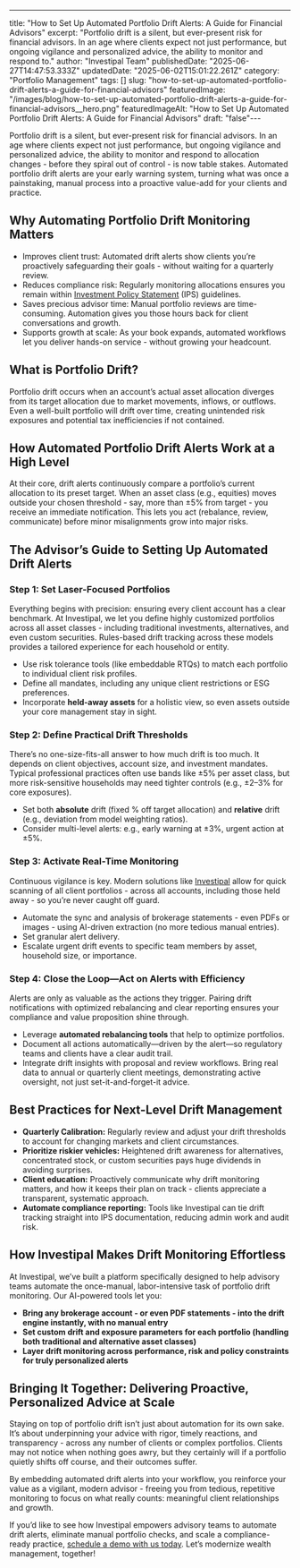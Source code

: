 ---
title: "How to Set Up Automated Portfolio Drift Alerts: A Guide for Financial Advisors"
excerpt: "Portfolio drift is a silent, but ever-present risk for financial advisors. In an age where clients expect not just performance, but ongoing vigilance and personalized advice, the ability to monitor and respond to."
author: "Investipal Team"
publishedDate: "2025-06-27T14:47:53.333Z"
updatedDate: "2025-06-02T15:01:22.261Z"
category: "Portfolio Management"
tags: []
slug: "how-to-set-up-automated-portfolio-drift-alerts-a-guide-for-financial-advisors"
featuredImage: "/images/blog/how-to-set-up-automated-portfolio-drift-alerts-a-guide-for-financial-advisors__hero.png"
featuredImageAlt: "How to Set Up Automated Portfolio Drift Alerts: A Guide for Financial Advisors"
draft: "false"---
<p>Portfolio drift is a silent, but ever-present risk for financial advisors. In an age where clients expect not just performance, but ongoing vigilance and personalized advice, the ability to monitor and respond to allocation changes - before they spiral out of control - is now table stakes. Automated portfolio drift alerts are your early warning system, turning what was once a painstaking, manual process into a proactive value-add for your clients and practice.</p>

<h2>Why Automating Portfolio Drift Monitoring Matters</h2>

  <ul><li>Improves client trust: Automated drift alerts show clients you’re proactively safeguarding their goals - without waiting for a quarterly review.</li><li>Reduces compliance risk: Regularly monitoring allocations ensures you remain within <a href="/features/investment-policy-statements">Investment Policy Statement</a> (IPS)  guidelines.</li><li>Saves precious advisor time: Manual portfolio reviews are time-consuming. Automation gives you those hours back for client conversations and growth.</li><li>Supports growth at scale: As your book expands, automated workflows let you deliver hands-on service - without growing your headcount.</li></ul>
  
  
  


<h2>What is Portfolio Drift?</h2>
<p>Portfolio drift occurs when an account’s actual asset allocation diverges from its target allocation due to market movements, inflows, or outflows. Even a well-built portfolio will drift over time, creating unintended risk exposures and potential tax inefficiencies if not contained.</p>

<h2>How Automated Portfolio Drift Alerts Work at a High Level</h2>
<p>At their core, drift alerts continuously compare a portfolio’s current allocation to its preset target. When an asset class (e.g., equities) moves outside your chosen threshold - say, more than ±5% from target - you receive an immediate notification. This lets you act (rebalance, review, communicate) before minor misalignments grow into major risks.</p>

<h2>The Advisor’s Guide to Setting Up Automated Drift Alerts</h2>

<h3>Step 1: Set Laser-Focused Portfolios</h3>
<p>Everything begins with precision: ensuring every client account has a clear benchmark. At Investipal, we let you define highly customized portfolios across all asset classes - including traditional investments, alternatives, and even custom securities. Rules-based drift tracking across these models provides a tailored experience for each household or entity.</p>
<ul>
  <li>Use risk tolerance tools (like embeddable RTQs) to match each portfolio to individual client risk profiles.</li>
  <li>Define all mandates, including any unique client restrictions or ESG preferences.</li>
  <li>Incorporate <strong>held-away assets</strong> for a holistic view, so even assets outside your core management stay in sight.</li>
</ul>

<h3>Step 2: Define Practical Drift Thresholds</h3>
<p>There’s no one-size-fits-all answer to how much drift is too much. It depends on client objectives, account size, and investment mandates. Typical professional practices often use bands like ±5% per asset class, but more risk-sensitive households may need tighter controls (e.g., ±2–3% for core exposures).</p>
<ul>
  <li>Set both <strong>absolute</strong> drift (fixed % off target allocation) and <strong>relative</strong> drift (e.g., deviation from model weighting ratios).</li>
  <li>Consider multi-level alerts: e.g., early warning at ±3%, urgent action at ±5%.</li>
</ul>

<h3>Step 3: Activate Real-Time Monitoring</h3>
<p>Continuous vigilance is key. Modern solutions like <a href="https://investipal.co" target="_blank">Investipal</a> allow for quick scanning of all client portfolios - across all accounts, including those held away - so you’re never caught off guard.</p>
<ul>
  <li>Automate the sync and analysis of brokerage statements - even PDFs or images - using AI-driven extraction (no more tedious manual entries).</li>
  <li>Set granular alert delivery.</li>
  <li>Escalate urgent drift events to specific team members by asset, household size, or importance.</li>
  
</ul>

<h3>Step 4: Close the Loop—Act on Alerts with Efficiency</h3>
<p>Alerts are only as valuable as the actions they trigger. Pairing drift notifications with optimized rebalancing and clear reporting ensures your compliance and value proposition shine through.</p>
<ul>
  <li>Leverage <strong>automated rebalancing tools</strong> that help to optimize portfolios.</li>
  <li>Document all actions automatically—driven by the alert—so regulatory teams and clients have a clear audit trail.</li>
  <li>Integrate drift insights with proposal and review workflows. Bring real data to annual or quarterly client meetings, demonstrating active oversight, not just set-it-and-forget-it advice.</li>
</ul>

<h2>Best Practices for Next-Level Drift Management</h2>

<ul>
  <li><strong>Quarterly Calibration:</strong> Regularly review and adjust your drift thresholds to account for changing markets and client circumstances.</li>
  
  <li><strong>Prioritize riskier vehicles:</strong> Heightened drift awareness for alternatives, concentrated stock, or custom securities pays huge dividends in avoiding surprises.</li>
  <li><strong>Client education:</strong> Proactively communicate why drift monitoring matters, and how it keeps their plan on track - clients appreciate a transparent, systematic approach.</li>
  <li><strong>Automate compliance reporting:</strong> Tools like Investipal can tie drift tracking straight into IPS documentation, reducing admin work and audit risk.</li>
</ul>

<h2>How Investipal Makes Drift Monitoring Effortless</h2>
<p>At Investipal, we’ve built a platform specifically designed to help advisory teams automate the once-manual, labor-intensive task of portfolio drift monitoring. Our AI-powered tools let you:</p>
<ul>
  <li><strong>Bring any brokerage account - or even PDF statements - into the drift engine instantly, with no manual entry</strong></li>
  <li><strong>Set custom drift and exposure parameters for each portfolio (handling both traditional and alternative asset classes)</strong></li>
  <li><strong>Layer drift monitoring across performance, risk and policy constraints for truly personalized alerts</strong></li>
  
</ul>




<h2>Bringing It Together: Delivering Proactive, Personalized Advice at Scale</h2>
<p>Staying on top of portfolio drift isn’t just about automation for its own sake. It’s about underpinning your advice with rigor, timely reactions, and transparency - across any number of clients or complex portfolios. Clients may not notice when nothing goes awry, but they certainly will if a portfolio quietly shifts off course, and their outcomes suffer.</p>
<p>By embedding automated drift alerts into your workflow, you reinforce your value as a vigilant, modern advisor - freeing you from tedious, repetitive monitoring to focus on what really counts: meaningful client relationships and growth.</p>

<p>If you’d like to see how Investipal empowers advisory teams to automate drift alerts, eliminate manual portfolio checks, and scale a compliance-ready practice, <a href="https://investipal.co" target="_blank">schedule a demo with us today</a>. Let’s modernize wealth management, together!</p>
